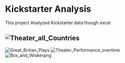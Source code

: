 # Kickstarter Analysis
This project Analyzed Kickstarter data though excel 

![Theater_all_Countries](https://user-images.githubusercontent.com/79609464/159072702-584a475b-2a66-4973-b2d8-a3d85155ff08.png)
---
![Great_Britian_Plays](https://user-images.githubusercontent.com/79609464/159072737-bf9dff9d-7cf6-4bfb-bebc-8931026a02ed.png)
![Theater_Performance_overtime](https://user-images.githubusercontent.com/79609464/159072756-58bcd6d8-6df6-4b98-9f68-daf118e7cec0.png)
![Box_and_Wiskerpng](https://user-images.githubusercontent.com/79609464/159072538-5b837207-3e25-404c-99d0-00125b09428d.png)
